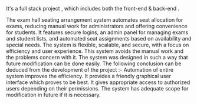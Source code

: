 It's a full stack project , which includes both the front-end & back-end . 


The exam hall seating arrangement system automates seat allocation for exams, reducing manual work for administrators and offering convenience for students. It features secure logins, an admin panel for managing exams and student lists, and automated seat assignments based on availability and special needs. The system is flexible, scalable, and secure, with a focus on efficiency and user experience.
This system avoids the manual work and the problems concern with it. The system was designed in such a way that future modification can be done easily. The following conclusion can be deduced from the development of the project :-
Automation of entire system improves the efficiency.
It provides a friendly graphical user interface which proves to be best.
It gives appropriate access to authorized users depending on their permissions.
The system has adequate scope for modification in future if it is necessary.




